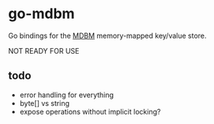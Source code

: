 go-mdbm
=======

Go bindings for the [MDBM](https://github.com/yahoo/mdbm) memory-mapped key/value store.

NOT READY FOR USE

## todo

 * error handling for everything
 * byte[] vs string
 * expose operations without implicit locking?

